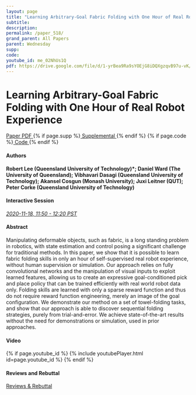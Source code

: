 ```yaml
---
layout: page
title: "Learning Arbitrary-Goal Fabric Folding with One Hour of Real Robot Experience"
subtitle: 
description:
permalink: /paper_518/
grand_parent: All Papers
parent: Wednesday
supp: 
code: 
youtube_id: me_02NhUs1Q
pdf: https://drive.google.com/file/d/1-yrBea9Ra9sYOEjG8iDQXgzqvB97u-vK/view
---
```


# Learning Arbitrary-Goal Fabric Folding with One Hour of Real Robot Experience

<a href="https://drive.google.com/file/d/1-yrBea9Ra9sYOEjG8iDQXgzqvB97u-vK/view" target="_blank" rel="noopener noreferrer" class="btn btn-blue"><i class="fa fa-file-text-o" aria-hidden="true"></i> Paper PDF </a> {% if page.supp %}<a href="" target="_blank" rel="noopener noreferrer" class="btn btn-green"><i class="fa fa-file-text-o" aria-hidden="true"></i> Supplemental </a>{% endif %} {% if page.code %}<a href="" target="_blank" rel="noopener noreferrer" class="btn"><i class="fa fa-github" aria-hidden="true"></i> Code </a>{% endif %} 

#### Authors
**Robert Lee (Queensland University of Technology)*; Daniel Ward (The University of Queensland); Vibhavari Dasagi (Queensland University of Technology); Akansel Cosgun (Monash University); Juxi Leitner (QUT); Peter Corke (Queensland University of Technology)**

#### Interactive Session
<a href="https://pheedloop.com/corl2020/virtual/?page=sessions&section=SESPC9DRQK9B5B28R" target="_blank" rel="noopener noreferrer"><em>2020-11-18, 11:50 - 12:20 PST </em></a>

#### Abstract
Manipulating deformable objects, such as fabric, is a long standing problem in robotics, with state estimation and control posing a significant challenge for traditional methods. In this paper, we show that it is possible to learn fabric folding skills in only an hour of self-supervised real robot experience, without human supervision or simulation. Our approach relies on fully convolutional networks and the manipulation of visual inputs to exploit learned features, allowing us to create an expressive goal-conditioned pick and place policy that can be trained efficiently with real world robot data only. Folding skills are learned with only a sparse reward function and thus do not require reward function engineering, merely an image of the goal configuration. We demonstrate our method on a set of towel-folding tasks, and show that our approach is able to discover sequential folding strategies, purely from trial-and-error. We achieve state-of-the-art results without the need for demonstrations or simulation, used in prior approaches.

#### Video
{% if page.youtube_id %}
{% include youtubePlayer.html id=page.youtube_id %}
{% endif %}

#### Reviews and Rebuttal
<a href="https://drive.google.com/file/d/1b-uxESDGWVVdujlZ1cJ8A3Ac_NnDk3yw/view" target="_blank" rel="noopener noreferrer" class="btn btn-purple"><i class="fa fa-pencil-square-o" aria-hidden="true"></i> Reviews & Rebuttal </a>

